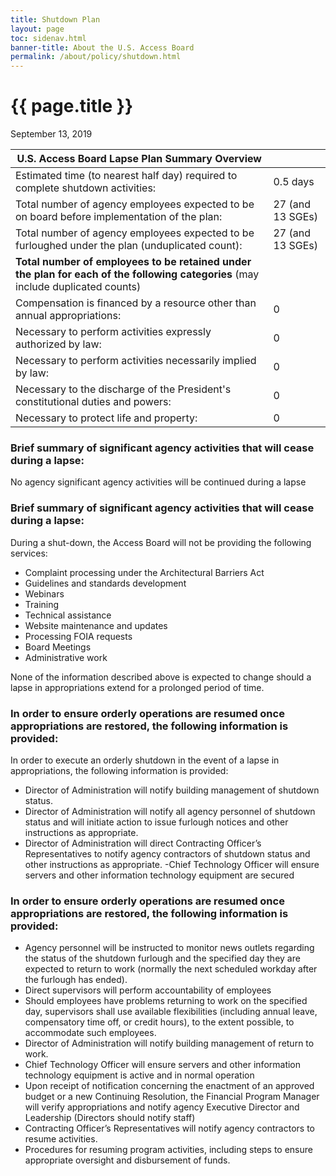 ```yaml
---
title: Shutdown Plan
layout: page
toc: sidenav.html
banner-title: About the U.S. Access Board
permalink: /about/policy/shutdown.html
---
```


# {{ page.title }}

September 13, 2019

| U.S. Access Board Lapse Plan Summary Overview | |
| --- | --- |
| Estimated time (to nearest half day) required to complete shutdown activities: | 0.5 days |
| Total number of agency employees expected to be on board before implementation of the plan: | 27 (and 13 SGEs) |
| Total number of agency employees expected to be furloughed under the plan (unduplicated count):  | 27 (and 13 SGEs) |
| **Total number of employees to be retained under the plan for each of the following categories** (may include duplicated counts) | |
| Compensation is financed by a resource other than annual appropriations: | 0 |
| Necessary to perform activities expressly authorized by law: | 0 |
| Necessary to perform activities necessarily implied by law: | 0 |
| Necessary to the discharge of the President's constitutional duties and powers: | 0 |
| Necessary to protect life and property: | 0 |

### Brief summary of significant agency activities that will cease during a lapse:

No agency significant agency activities will be continued during a lapse

### Brief summary of significant agency activities that will cease during a lapse:

During a shut-down, the Access Board will not be providing the following services:
- Complaint processing under the Architectural Barriers Act
- Guidelines and standards development
- Webinars
- Training
- Technical assistance
- Website maintenance and updates
- Processing FOIA requests
- Board Meetings
- Administrative work

None of the information described above is expected to change should a lapse in appropriations extend for a prolonged period of time.

### In order to ensure orderly operations are resumed once appropriations are restored, the following information is provided:

In order to execute an orderly shutdown in the event of a lapse in appropriations, the following information is provided: 

- Director of Administration will notify building management of shutdown status.
- Director of Administration will notify all agency personnel of shutdown status and will initiate action to issue furlough notices and other instructions as appropriate.
- Director of Administration will direct Contracting Officer’s Representatives to notify agency contractors of shutdown status and other instructions as appropriate.
-Chief Technology Officer will ensure servers and other information technology equipment are secured

### In order to ensure orderly operations are resumed once appropriations are restored, the following information is provided:

- Agency personnel will be instructed to monitor news outlets regarding the status of the shutdown furlough and the specified day they are expected to return to work (normally the next scheduled workday after the furlough has ended).
- Direct supervisors will perform accountability of employees
- Should employees have problems returning to work on the specified day, supervisors shall use available flexibilities (including annual leave, compensatory time off, or credit hours), to the extent possible, to accommodate such employees.
- Director of Administration will notify building management of return to work.
- Chief Technology Officer will ensure servers and other information technology equipment is active and in normal operation
- Upon receipt of notification concerning the enactment of an approved budget or a new Continuing Resolution, the Financial Program Manager will verify appropriations and notify agency Executive Director and Leadership (Directors should notify staff)
- Contracting Officer’s Representatives will notify agency contractors to resume activities.
- Procedures for resuming program activities, including steps to ensure appropriate oversight and disbursement of funds.

